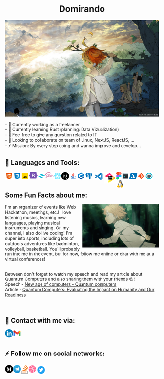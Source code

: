 <h1 align="center">Domirando</h1>
<p align="center">
  <img src="./img/wallpaper.jpg" alt="">
</p>

<div>
    - 🔭 Currently working as a freelancer <br>
    - 🌱 Currently learning Rust (planning: Data Vizualization) <br>
    - 💬 Feel free to give any question related to IT <br>
    - 👯 Looking to collaborate on team of Linux, NextJS, ReactJS, ... <br>
    - ⚡️ Mission: By every step doing and wanna improve and develop... 
</div>

## 🔨 Languages and Tools:

<img align="left" alt="HTML" width="26px" src="./img/html.svg" />
<img align="left" alt="CSS" width="26px" src="./img/css.svg" />
<img align="left" alt="JavaScript" width="26px" src="./img/javascript.svg" />
<img align="left" alt="Bootstrap" width="28px" src="./img/bootstrap.svg" />
<img align="left" alt="TailwindCSS" width="26px" src="./img/tailwind.png" />
<img align="left" alt="Sass" width="26px" src="./img/sass.svg" />
<img align="left" alt="ReactJS" width="26px" src="./img/react.svg" />
<img align="left" alt="ReactJS" width="26px" src="./img/nextjs.png" />
<img align="left" alt="Java" width="26px" src="./img/java.svg" />
<img align="left" alt="C++" width="26px" src="./img/c++.svg" />
<img align="left" alt="PostgreSQL" width="26px" src="./img/postgres.svg" />
<img align="left" alt="Visual Studio Code" width="38px" src="./img/visual-studio-code.png" />
<img align="left" alt="JetBrains" width="38px" src="./img/jb_beam.png" />
<img align="left" alt="Figma" width="17px" src="./img/figma_vector.png" />
<img align="left" alt="Terminal Console" width="26px" src="./img/console.svg" />
<img align="left" alt="Powershell" width="26px" src="./img/powershell.svg" />
<img align="left" alt="Git" width="26px" src="./img/git.svg" />
<img align="left" alt="GitHub" width="26px" src="./img/github.svg" />
<img align="left" alt="Linux" width="26px" src="./img/linux.png" />
<br />
<br />

  

## Some Fun Facts about me:
<img align="right" src="./img/gif1.gif" width="250"/></a>
I'm an organizer of events like Web Hackathon, meetings, etc.! I love listening musics, learning new languages, playing musical instruments and singing. On my channel, I also do live coding! I'm super into sports, including lots of outdoors adventures like badminton, volleyball, basketball. You'll probably run into me in the event, but for now, follow me online or chat with me at a virtual conferences!<br/><br/>

Between don't forget to watch my speech and read my article about Quantum Computers and also sharing them with your friends 😉! <br/>
Speech - <a href="https://youtu.be/zx6nZnJkYR4?si=Q-DCNG2sakugudD6">New age of computers - Quantum computers </a><br/>
Article - <a href="https://medium.com/@Domirando/quantum-computers-evaluating-the-impact-on-humanity-and-our-readiness-1d6e20c120ed">Quantum Computers: Evaluating the Impact on Humanity and Our Readiness </a>
<br/><br/><br/>
## 💬 Contact with me via:
[<img align="left" alt="Linkedin" width="26px" src="./img/LinkedIn_icon_circle.svg.png" />](https://www.linkedin.com/in/maftuna-vohidjonovna) 
[<img align="left" alt="Gmail" width="26px" src="./img/g_mail.png" />](maisiedev@gmail.com)<br><br>

## ⚡️ Follow me on social networks:
[<img align="left" alt="Medium" width="26px" src="./img/Medium.png" />](https://medium.com/@Domirando)
[<img align="left" alt="Telegram" width="26x" src="./img/Telegram.png" />](https://t.me/domirandos) 
[<img align="left" alt="Stack Overflow" width="24" src="./img/stack-overflow.svg" />](https://stackoverflow.com/users/14977873/maftuna)
[<img align="left" alt="Dribble" width="26px" src="./img/dribbble.png" />](https://dribbble.com/Maftuna_Vohidjonovna)
[<img align="left" alt="Twitter" width="32" src="./img/twitter-removebg-preview.png" />](https://twitter.com/vohidjonovna)<br><br>

[//]: # (## ⚜ Domirando's stats:)

[//]: # ()
[//]: # (<a href="https://app.daily.dev/DailyDevTips"><img src="https://github.com/Domirando/Domirando/blob/main/devcard.svg" height="400" width="290" alt="Domirando's Dev Card"/></a>)


